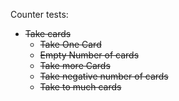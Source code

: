 Counter tests:

  - ~~Take cards~~
    - ~~Take One Card~~
    - ~~Empty Number of cards~~
    - ~~Take more Cards~~
    - ~~Take negative number of cards~~
    - ~~Take to much cards~~
